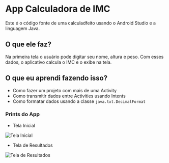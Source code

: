 # App Calculadora de IMC

Este é o código fonte de uma calculadfeito usando o Android Studio e a linguagem Java.

## O que ele faz?

Na primeira tela o usuário pode digitar seu nome, altura e peso. Com esses dados, o aplicativo calcula o IMC e o exibe na tela.

## O que eu aprendi fazendo isso?

- Como fazer um projeto com mais de uma Activity
- Como transmitir dados entre Activities usando Intents
- Como formatar dados usando a classe `java.txt.DecimalFormat`

### Prints do App

- Tela Inicial

![Tela Inicial](https://i.imgur.com/l6LukK1.png)

- Tela de Resultados

![Tela de Resultados](https://i.imgur.com/VWoTmyz.png)
